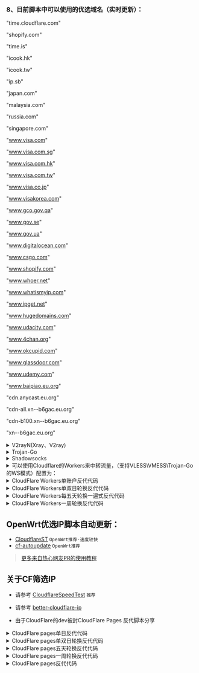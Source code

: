### 8、目前脚本中可以使用的优选域名（实时更新）：

"time.cloudflare.com"

  "shopify.com"

  "time.is"

  "icook.hk"

  "icook.tw"

  "ip.sb"

  "japan.com"

  "malaysia.com"

  "russia.com"

  "singapore.com"

  "www.visa.com"

  "www.visa.com.sg"

  "www.visa.com.hk"

  "www.visa.com.tw"

  "www.visa.co.jp"

  "www.visakorea.com"

  "www.gco.gov.qa"

  "www.gov.se"

  "www.gov.ua"

  "www.digitalocean.com"

  "www.csgo.com"

  "www.shopify.com"

  "www.whoer.net"

  "www.whatismyip.com"

  "www.ipget.net"

  "www.hugedomains.com"

  "www.udacity.com"

  "www.4chan.org"

  "www.okcupid.com"

  "www.glassdoor.com"

  "www.udemy.com"

  "www.baipiao.eu.org"

  "cdn.anycast.eu.org"

  "cdn-all.xn--b6gac.eu.org"

  "cdn-b100.xn--b6gac.eu.org"

  "xn--b6gac.eu.org"


<details>
<summary>V2rayN(Xray、V2ray)</summary>

```bash
* 客户端下载：https://github.com/2dust/v2rayN/releases
* 代理协议：vless 或 vmess
* 地址：xxx.herokuapp.com
* 端口：443
* 默认UUID：24b4b1e1-7a89-45f6-858c-242cf53b5bdb
* vmess额外id：0
* 加密：none
* 传输协议：ws
* 伪装类型：none
* 伪装域名：xxx.workers.dev(CF Workers反代地址)
* 路径：/24b4b1e1-7a89-45f6-858c-242cf53b5bdb-vless // 默认vless使用(/自定义UUID码-vless)，vmess使用(/自定义UUID码-vmess)
* 底层传输安全：tls
* 跳过证书验证：false
```
</details>

<details>
<summary>Trojan-Go</summary>

```bash
* 客户端下载: https://github.com/p4gefau1t/trojan-go/releases
{
    "run_type": "client",
    "local_addr": "127.0.0.1",
    "local_port": 1080,
    "remote_addr": "xxx.herokuapp.com",
    "remote_port": 443,
    "password": [
        "24b4b1e1-7a89-45f6-858c-242cf53b5bdb"
    ],
    "websocket": {
        "enabled": true,
        "path": "/24b4b1e1-7a89-45f6-858c-242cf53b5bdb-trojan",
        "host": "xxx.herokuapp.com"
    }
}
```
</details>

<details>
<summary>Shadowsocks</summary>

```bash
* 客户端下载：https://github.com/shadowsocks/shadowsocks-windows/releases/
* 服务器地址: xxx.herokuapp.com
* 端口: 443
* 密码：24b4b1e1-7a89-45f6-858c-242cf53b5bdb
* 加密：chacha20-ietf-poly1305
* 插件程序：xray-plugin_windows_amd64.exe  //需将插件https://github.com/shadowsocks/xray-plugin/releases下载解压后放至shadowsocks同目录
* 插件选项: tls;host=xxx.herokuapp.com;path=/24b4b1e1-7a89-45f6-858c-242cf53b5bdb-ss
```
</details>

<details>
<summary>可以使用Cloudflare的Workers来中转流量，（支持VLESS\VMESS\Trojan-Go的WS模式）配置为：</summary>
</details>

<details>
<summary>CloudFlare Workers单账户反代代码</summary>

```js
addEventListener(
    "fetch",event => {
        let url=new URL(event.request.url);
        url.hostname="appname.herokuapp.com";
        let request=new Request(url,event.request);
        event. respondWith(
            fetch(request)
        )
    }
)
```
</details>

<details>
<summary>CloudFlare Workers单双日轮换反代代码</summary>

```js
const SingleDay = 'app0.herokuapp.com'
const DoubleDay = 'app1.herokuapp.com'
addEventListener(
    "fetch",event => {
    
        let nd = new Date();
        if (nd.getDate()%2) {
            host = SingleDay
        } else {
            host = DoubleDay
        }
        
        let url=new URL(event.request.url);
        url.hostname=host;
        let request=new Request(url,event.request);
        event. respondWith(
            fetch(request)
        )
    }
)
```
</details>

<details>
<summary>CloudFlare Workers每五天轮换一遍式反代代码</summary>

```js
const Day0 = 'app0.herokuapp.com'
const Day1 = 'app1.herokuapp.com'
const Day2 = 'app2.herokuapp.com'
const Day3 = 'app3.herokuapp.com'
const Day4 = 'app4.herokuapp.com'
addEventListener(
    "fetch",event => {
    
        let nd = new Date();
        let day = nd.getDate() % 5;
        if (day === 0) {
            host = Day0
        } else if (day === 1) {
            host = Day1
        } else if (day === 2) {
            host = Day2
        } else if (day === 3){
            host = Day3
        } else if (day === 4){
            host = Day4
        } else {
            host = Day1
        }
        
        let url=new URL(event.request.url);
        url.hostname=host;
        let request=new Request(url,event.request);
        event. respondWith(
            fetch(request)
        )
    }
)
```
</details>

<details>
<summary>CloudFlare Workers一周轮换反代代码</summary>

```js
const Day0 = 'app0.herokuapp.com'
const Day1 = 'app1.herokuapp.com'
const Day2 = 'app2.herokuapp.com'
const Day3 = 'app3.herokuapp.com'
const Day4 = 'app4.herokuapp.com'
const Day5 = 'app5.herokuapp.com'
const Day6 = 'app6.herokuapp.com'
addEventListener(
    "fetch",event => {
    
        let nd = new Date();
        let day = nd.getDay();
        if (day === 0) {
            host = Day0
        } else if (day === 1) {
            host = Day1
        } else if (day === 2) {
            host = Day2
        } else if (day === 3){
            host = Day3
        } else if (day === 4) {
            host = Day4
        } else if (day === 5) {
            host = Day5
        } else if (day === 6) {
            host = Day6
        } else {
            host = Day1
        }
        
        let url=new URL(event.request.url);
        url.hostname=host;
        let request=new Request(url,event.request);
        event. respondWith(
            fetch(request)
        )
    }
)
```
</details>

## OpenWrt优选IP脚本自动更新：

* [CloudflareST](https://github.com/Lbingyi/CloudflareST) `OpenWrt推荐-速度较快`
* [cf-autoupdate](https://github.com/Lbingyi/cf-autoupdate) `OpenWrt推荐`

> [更多来自热心网友PR的使用教程](/tutorial)

## 关于CF筛选IP

* 请参考 [CloudflareSpeedTest](https://github.com/XIU2/CloudflareSpeedTest) `推荐`
* 请参考 [better-cloudflare-ip](https://github.com/badafans/better-cloudflare-ip)


* 由于CloudFlare的dev被封CloudFlare Pages 反代脚本分享
<details>
 
 <summary>CloudFlare pages单日反代代码</summary>
 
 ```js
 export default {
  async fetch(request, env) {
    let url = new URL(request.url);
    if (url.pathname.startsWith('/')) {
      url.hostname = 'app0.example.com'
      let new_request = new Request(url, request);
      return fetch(new_request);
    }
    return env.ASSETS.fetch(request);
  },
};
 ```
</details>

<details>
 
<summary>CloudFlare pages单双日轮换反代代码</summary>

```js
export default {
  async fetch(request, env) {
    const day1 = 'app0.example.com'
    const day2 = 'app1.example.com'
    let url = new URL(request.url);
    if (url.pathname.startsWith('/')) {
      let day = new Date()
      if (day.getDay() % 2) {
        url.hostname = day1
      } else {
        url.hostname = day2
      }
      let new_request = new Request(url, request);
      return fetch(new_request);
    }
    return env.ASSETS.fetch(request);
  },
};
```
</details>

<details>
<summary>CloudFlare pages五天轮换反代代码</summary>

```js
 export default {
  async fetch(request, env) {
    const day1 = 'app0.example.com'
    const day2 = 'app1.example.com'
    const day3 = 'app2.example.com'
    const day4 = 'app3.example.com'
    const day5 = 'app4.example.com'
    let url = new URL(request.url);
    if (url.pathname.startsWith('/')) {
      let day = new Date().getDay() % 5;
      if (day === 0) {
        url.hostname = day1
      } else if (day === 1) {
        url.hostname = day2
      } else if (day === 2) {
        url.hostname = day3
      } else if (day === 3) {
        url.hostname = day4
      } else if (day === 4) {
        url.hostname = day5
      } else {
        url.hostname = day1
      }
      let new_request = new Request(url, request);
      return fetch(new_request);
    }
    return env.ASSETS.fetch(request);
  },
};
```
</details>

<details>
<summary>CloudFlare pages一周轮换反代代码</summary>

```js
 export default {
  async fetch(request, env) {
    const day1 = 'app0.example.com'
    const day2 = 'app1.example.com'
    const day3 = 'app2.example.com'
    const day4 = 'app3.example.com'
    const day5 = 'app4.example.com'
    const day6 = 'app5.example.com'
    const day7 = 'app6.example.com'
    let url = new URL(request.url);
    if (url.pathname.startsWith('/')) {
      let day = new Date().getDay();
      if (day === 0) {
        url.hostname = day1
      } else if (day === 1) {
        url.hostname = day2
      } else if (day === 2) {
        url.hostname = day3
      } else if (day === 3) {
        url.hostname = day4
      } else if (day === 4) {
        url.hostname = day5
      } else if (day === 5) {
        url.hostname = day6
      } else if (day === 6) {
        url.hostname = day7
      } else {
        url.hostname = day1
      }
      let new_request = new Request(url, request);
      return fetch(new_request);
    }
    return env.ASSETS.fetch(request);
  },
};

```
</details>

<details>
<summary>CloudFlare pages反代代码</summary>

```js
 export default {
    async fetch(request, env) {
      let url = new URL(request.url);
      if (url.pathname.startsWith('/')) {
        // 修改下方的example.com为自己的节点ip/域名
        url.hostname="example.com";
        let new_request=new Request(url,request);
        return fetch(new_request);
      }
      return env.ASSETS.fetch(request);
    }
  };
